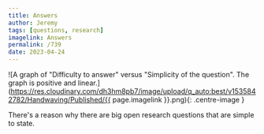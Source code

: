 ```yaml
---
title: Answers
author: Jeremy
tags: [questions, research]
imagelink: Answers
permalink: /739
date: 2023-04-24
---
```


![A graph of "Difficulty to answer" versus "Simplicity of the question". The graph is positive and linear.](https://res.cloudinary.com/dh3hm8pb7/image/upload/q_auto:best/v1535842782/Handwaving/Published/{{ page.imagelink }}.png){: .centre-image }

There's a reason why there are big open research questions that are simple to state.
